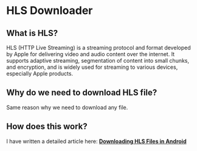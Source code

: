 # HLS Downloader
## What is HLS?

HLS (HTTP Live Streaming) is a streaming protocol and format developed by Apple for delivering video and audio content over the internet. It supports adaptive streaming, segmentation of content into small chunks, and encryption, and is widely used for streaming to various devices, especially Apple products.

## Why do we need to download HLS file?
Same reason why we need to download any file.

## How does this work?

I have written a detailed article here: 
[**Downloading HLS Files in Android**](https://medium.com/towardsdev/downloading-hls-files-in-android-b5365196c57)

